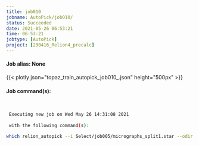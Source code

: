 ```yaml
---
title: job010
jobname: AutoPick/job010/
status: Succeeded
date: 2021-05-26 06:53:21
time: 06:53:21
jobtype: [AutoPick]
project: [230416_Relion4_precalc]
---
```


#### Job alias: None

{{< plotly json="topaz_train_autopick_job010_.json" height="500px" >}}

#### Job command(s):

```bash

 
 Executing new job on Wed May 26 14:31:08 2021
 
 with the following command(s): 

which relion_autopick --i Select/job005/micrographs_split1.star --odir AutoPick/job010/ --pickname autopick --topaz_exe /public/EM/RELION/topaz --topaz_nr_particles 300 --particle_diameter 180 --topaz_train --topaz_train_parts Select/job009/particles.star --gpu "1"  --pipeline_control AutoPick/job010/
 
 


